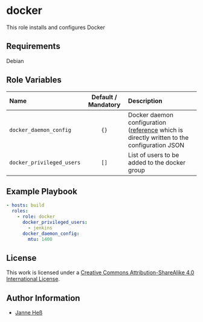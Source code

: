 # docker

This role installs and configures Docker

## Requirements

Debian

## Role Variables

| Name                      | Default / Mandatory | Description                                                                                                                                                                            |
|:--------------------------|:-------------------:|:---------------------------------------------------------------------------------------------------------------------------------------------------------------------------------------|
| `docker_daemon_config`    | `{}`                | Docker daemon configuration ([reference](https://docs.docker.com/engine/reference/commandline/dockerd/#daemon-configuration-file]) which is directly written to the configuration JSON |
| `docker_privileged_users` | `[]`                | List of users to be added to the docker group                                                                                                                                          |

## Example Playbook

```yml
- hosts: build
  roles:
    - role: docker
      docker_privileged_users:
        - jenkins
      docker_daemon_config:
        mtu: 1400
```

## License

This work is licensed under a [Creative Commons Attribution-ShareAlike 4.0 International License](http://creativecommons.org/licenses/by-sa/4.0/).

## Author Information

- [Janne Heß](https://github.com/dasJ)
